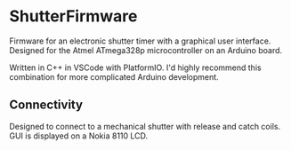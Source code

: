 # ShutterFirmware
Firmware for an electronic shutter timer with a graphical user interface. Designed for the Atmel ATmega328p microcontroller on an Arduino board.

Written in C++ in VSCode with PlatformIO. I'd highly recommend this combination for more complicated Arduino development.

## Connectivity
Designed to connect to a mechanical shutter with release and catch coils. GUI is displayed on a Nokia 8110 LCD.
